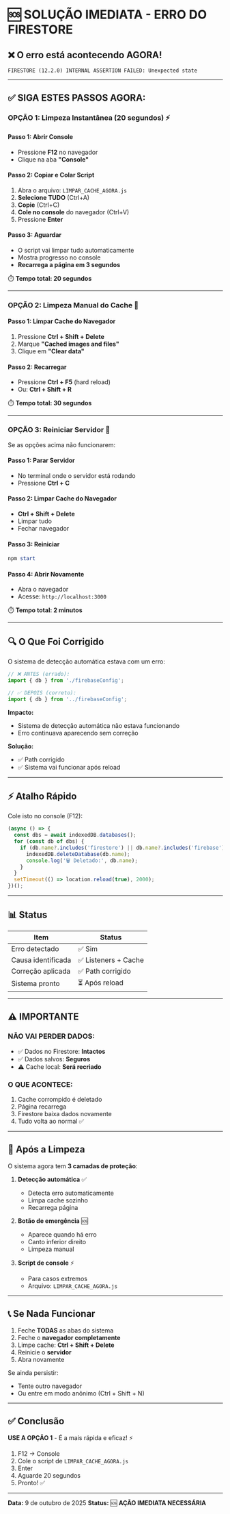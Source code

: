 # 🆘 SOLUÇÃO IMEDIATA - ERRO DO FIRESTORE

## ❌ O erro está acontecendo AGORA!

```
FIRESTORE (12.2.0) INTERNAL ASSERTION FAILED: Unexpected state
```

---

## ✅ SIGA ESTES PASSOS AGORA:

### **OPÇÃO 1: Limpeza Instantânea (20 segundos)** ⚡

#### Passo 1: Abrir Console
- Pressione **F12** no navegador
- Clique na aba **"Console"**

#### Passo 2: Copiar e Colar Script
1. Abra o arquivo: `LIMPAR_CACHE_AGORA.js`
2. **Selecione TUDO** (Ctrl+A)
3. **Copie** (Ctrl+C)
4. **Cole no console** do navegador (Ctrl+V)
5. Pressione **Enter**

#### Passo 3: Aguardar
- O script vai limpar tudo automaticamente
- Mostra progresso no console
- **Recarrega a página em 3 segundos**

⏱️ **Tempo total: 20 segundos**

---

### **OPÇÃO 2: Limpeza Manual do Cache** 🧹

#### Passo 1: Limpar Cache do Navegador
1. Pressione **Ctrl + Shift + Delete**
2. Marque **"Cached images and files"**
3. Clique em **"Clear data"**

#### Passo 2: Recarregar
- Pressione **Ctrl + F5** (hard reload)
- Ou: **Ctrl + Shift + R**

⏱️ **Tempo total: 30 segundos**

---

### **OPÇÃO 3: Reiniciar Servidor** 🔄

Se as opções acima não funcionarem:

#### Passo 1: Parar Servidor
- No terminal onde o servidor está rodando
- Pressione **Ctrl + C**

#### Passo 2: Limpar Cache do Navegador
- **Ctrl + Shift + Delete**
- Limpar tudo
- Fechar navegador

#### Passo 3: Reiniciar
```powershell
npm start
```

#### Passo 4: Abrir Novamente
- Abra o navegador
- Acesse: `http://localhost:3000`

⏱️ **Tempo total: 2 minutos**

---

## 🔍 O Que Foi Corrigido

O sistema de detecção automática estava com um erro:

```javascript
// ❌ ANTES (errado):
import { db } from './firebaseConfig';

// ✅ DEPOIS (correto):
import { db } from '../firebaseConfig';
```

**Impacto:**
- Sistema de detecção automática não estava funcionando
- Erro continuava aparecendo sem correção

**Solução:**
- ✅ Path corrigido
- ✅ Sistema vai funcionar após reload

---

## ⚡ Atalho Rápido

Cole isto no console (F12):

```javascript
(async () => {
  const dbs = await indexedDB.databases();
  for (const db of dbs) {
    if (db.name?.includes('firestore') || db.name?.includes('firebase')) {
      indexedDB.deleteDatabase(db.name);
      console.log('🗑️ Deletado:', db.name);
    }
  }
  setTimeout(() => location.reload(true), 2000);
})();
```

---

## 📊 Status

| Item | Status |
|------|--------|
| Erro detectado | ✅ Sim |
| Causa identificada | ✅ Listeners + Cache |
| Correção aplicada | ✅ Path corrigido |
| Sistema pronto | ⏳ Após reload |

---

## ⚠️ IMPORTANTE

### **NÃO VAI PERDER DADOS:**
- ✅ Dados no Firestore: **Intactos**
- ✅ Dados salvos: **Seguros**
- ⚠️ Cache local: **Será recriado**

### **O QUE ACONTECE:**
1. Cache corrompido é deletado
2. Página recarrega
3. Firestore baixa dados novamente
4. Tudo volta ao normal ✅

---

## 🎯 Após a Limpeza

O sistema agora tem **3 camadas de proteção**:

1. **Detecção automática** ✅
   - Detecta erro automaticamente
   - Limpa cache sozinho
   - Recarrega página

2. **Botão de emergência** 🆘
   - Aparece quando há erro
   - Canto inferior direito
   - Limpeza manual

3. **Script de console** ⚡
   - Para casos extremos
   - Arquivo: `LIMPAR_CACHE_AGORA.js`

---

## 📞 Se Nada Funcionar

1. Feche **TODAS** as abas do sistema
2. Feche o **navegador completamente**
3. Limpe cache: **Ctrl + Shift + Delete**
4. Reinicie o **servidor**
5. Abra novamente

Se ainda persistir:
- Tente outro navegador
- Ou entre em modo anônimo (Ctrl + Shift + N)

---

## ✅ Conclusão

**USE A OPÇÃO 1** - É a mais rápida e eficaz! ⚡

1. F12 → Console
2. Cole o script de `LIMPAR_CACHE_AGORA.js`
3. Enter
4. Aguarde 20 segundos
5. Pronto! ✅

---

**Data:** 9 de outubro de 2025
**Status:** 🆘 **AÇÃO IMEDIATA NECESSÁRIA**
